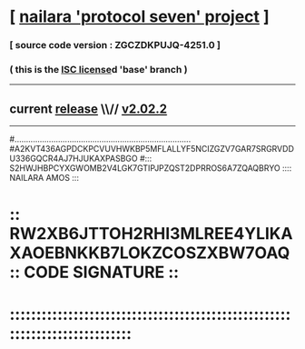 
# [ [nailara 'protocol seven' project](http://nailara.network/) ]

### [ source code version : ZGCZDKPUJQ-4251.0 ]

### ( this is the [ISC license](license)d 'base' branch )
---
## current [release](https://github.com/nailara-technologies/protocol-7/releases) \\\\// [v2.02.2](https://github.com/nailara-technologies/protocol-7/releases/tag/v2.02.2)
---

#.............................................................................
#A2KVT436AGPDCKPCVUVHWKBP5MFLALLYF5NCIZGZV7GAR7SRGRVDDU336GQCR4AJ7HJUKAXPASBGO
#::: S2HWJHBPCYXGWOMB2V4LGK7GTIPJPZQST2DPRROS6A7ZQAQBRYO :::: NAILARA AMOS :::
# :: RW2XB6JTTOH2RHI3MLREE4YLIKAXAOEBNKKB7LOKZCOSZXBW7OAQ :: CODE SIGNATURE ::
# ::::::::::::::::::::::::::::::::::::::::::::::::::::::::::::::::::::::::::::
